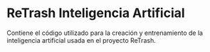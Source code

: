 # ReTrash Inteligencia Artificial
Contiene el código utilizado para la creación y entrenamiento de la inteligencia artificial usada en el proyecto ReTrash.